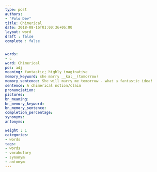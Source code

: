 ```yaml
---
type: post
authors:
- "Polo Dev"
title: Chimerical
date: 2018-08-16T01:00:36+06:00
layout: word
draft : false
complete : false


words:
- c
word: Chimerical
pos: adj
meaning: fantastic; highly imaginative
memory_keyword: she marry __kal__(tomorrow)
memory_sentence: She will marry me tomorrow - what a fantastic idea!
sentence: A chimerical notion/claim
pronunciation:
pictures:
bn_meaning: 
bn_memory_keyword: 
bn_memory_sentence:
completion_percentage:
synonyms:
antonyms:

weight : 1
categories:
- words
tags:
- words
- vocabulary
- synonym
- antonym
---
```

